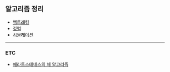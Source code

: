 ## 알고리즘 정리
- [백트래킹](https://github.com/wayandway/algorithms-javascript/blob/main/handbook/algorithms/backtracking.md)
- [정렬](https://github.com/wayandway/algorithms-javascript/blob/main/handbook/algorithms/sort.md)
- [시뮬레이션](https://github.com/wayandway/algorithms-javascript/blob/main/handbook/algorithms/simulation.md)


---
### ETC
- [에라토스테네스의 체 알고리즘](https://github.com/wayandway/algorithms-javascript/blob/main/handbook/algorithms/SieveOfEratosthenes.md)
